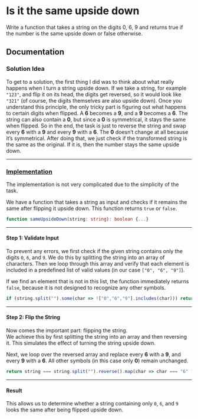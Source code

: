 # Is it the same upside down
Write a function that takes a string on the digits 0, 6, 9 and returns true if the number is the same upside down or false otherwise.


## Documentation

### Solution Idea
To get to a solution, the first thing I did was to think about what really happens when I turn a string upside down. If we take a string, for example `"123"`, and flip it on its head, the digits get reversed, so it would look like `"321"` (of course, the digits themselves are also upside down). Once you understand this principle, the only tricky part is figuring out what happens to certain digits when flipped. A **6** becomes a **9**, and a **9** becomes a **6**. The string can also contain a **0**, but since a **0** is symmetrical, it stays the same when flipped. So in the end, the task is just to reverse the string and swap every **6** with a **9** and every **9** with a **6**. The **0** doesn’t change at all because it’s symmetrical. After doing that, we just check if the transformed string is the same as the original. If it is, then the number stays the same upside down.

------------------------------------------------------------------------

### [Implementation](./solver.ts)
The implementation is not very complicated due to the simplicity of the
task.

We have a function that takes a string as input and checks if it remains
the same after flipping it upside down. This function returns `true` or
`false`.

``` typescript
function sameUpsideDown(string: string): boolean {...}
```

------------------------------------------------------------------------

#### Step 1: Validate Input

To prevent any errors, we first check if the given string contains only
the digits `0`, `6`, and `9`.
We do this by splitting the string into an array of characters. Then we
loop through this array and verify that each element is included in a
predefined list of valid values (in our case `["0", "6", "9"]`).

If we find an element that is not in this list, the function immediately
returns `false`, because it is not designed to recognize any other
symbols.

``` typescript
if (string.split("").some(char => !["0","6","9"].includes(char))) return false;
```

------------------------------------------------------------------------

#### Step 2: Flip the String

Now comes the important part: flipping the string.\
We achieve this by first splitting the string into an array and then
reversing it. This simulates the effect of turning the string upside
down.

Next, we loop over the reversed array and replace every **6** with a
**9**, and every **9** with a **6**. All other symbols (in this case
only **0**) remain unchanged.

``` typescript
return string === string.split("").reverse().map(char => char === "6" ? "9" : char === "9" ? "6" : char).join("");
```

------------------------------------------------------------------------

#### Result

This allows us to determine whether a string containing only `0`, `6`,
and `9` looks the same after being flipped upside down.
